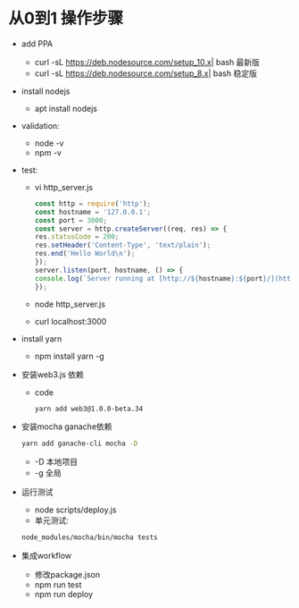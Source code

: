 # 从0到1 操作步骤

- add PPA 

  - curl -sL <https://deb.nodesource.com/setup_10.x>| bash
    最新版
  - curl -sL <https://deb.nodesource.com/setup_8.x>| bash
    稳定版

- install nodejs

  - apt install nodejs

- validation:

  - node -v
  - npm -v

- test:

  - vi http_server.js

    ```js
    const http = require('http');
    const hostname = '127.0.0.1';
    const port = 3000;
    const server = http.createServer((req, res) => {
    res.statusCode = 200;
    res.setHeader('Content-Type', 'text/plain');
    res.end('Hello World\n');
    });
    server.listen(port, hostname, () => {
    console.log(`Server running at [http://${hostname}:${port}/](http://%24%7Bhostname%7D:${port}/)`);
    });
    ```

  - node http_server.js

  - curl localhost:3000

- install yarn

  - npm install yarn -g

- 安装web3.js 依赖

  - code

    ```bash
    yarn add web3@1.0.0-beta.34
    ```

- 安装mocha ganache依赖 

  ```bash
  yarn add ganache-cli mocha -D 
  ```

  - -D 本地项目
  - -g 全局

- 运行测试 

  - node scripts/deploy.js
  - 单元测试:

  ```bash
  node_modules/mocha/bin/mocha tests
  ```

- 集成workflow
  - 修改package.json
  - npm run test
  - npm run deploy